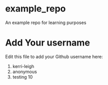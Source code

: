 # example_repo
An example repo for learning purposes
# Add Your username
Edit this file to add your Github username here:
1. kerri-leigh
2. anonymous
3. testing 10
